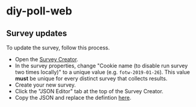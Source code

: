 # diy-poll-web

## Survey updates

To update the survey, follow this process.

 * Open the [Survey Creator](https://surveyjs.io/create-survey).
 * In the survey properties, change "Cookie name (to disable run survey two times locally)" to a unique value (e.g. `fotw-2019-01-26`). This value **must** be unique for every distinct survey that collects results.
 * Create your new survey.
 * Click the "JSON Editor" tab at the top of the Survey Creator.
 * Copy the JSON and replace the defintion [here](https://github.com/diy-ejuice/diy-poll-web/blob/master/src/pages/Survey.js#L21).
